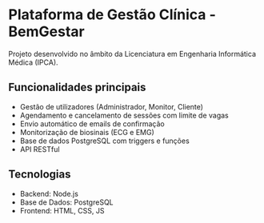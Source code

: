 # Plataforma de Gestão Clínica - BemGestar

Projeto desenvolvido no âmbito da Licenciatura em Engenharia Informática Médica (IPCA).

## Funcionalidades principais
- Gestão de utilizadores (Administrador, Monitor, Cliente)
- Agendamento e cancelamento de sessões com limite de vagas
- Envio automático de emails de confirmação
- Monitorização de biosinais (ECG e EMG)
- Base de dados PostgreSQL com triggers e funções
- API RESTful

## Tecnologias
- Backend: Node.js
- Base de Dados: PostgreSQL
- Frontend: HTML, CSS, JS 
